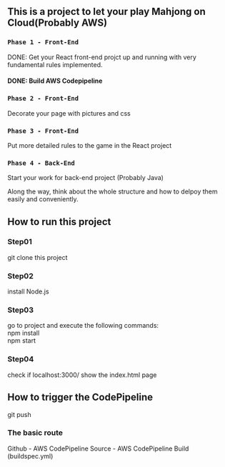 
## This is a project to let your play Mahjong on Cloud(Probably AWS)

### `Phase 1 - Front-End`

DONE: Get your React front-end projct up and running with very fundamental rules implemented.

#### DONE: Build AWS Codepipeline

### `Phase 2 - Front-End`

Decorate your page with pictures and css 

### `Phase 3 - Front-End`

Put more detailed rules to the game in the React project

### `Phase 4 - Back-End`

Start your work for back-end project (Probably Java)

  
Along the way, think about the whole structure and how to delpoy them easily and conveniently.



## How to run this project 

### Step01 
git clone this project

### Step02
install Node.js 

### Step03 
go to project and execute the following commands:  
npm install  
npm start  

### Step04
check if localhost:3000/ show the index.html page

## How to trigger the CodePipeline 
git push 
### The basic route 
Github - AWS CodePipeline Source - AWS CodePipeline Build (buildspec.yml)
